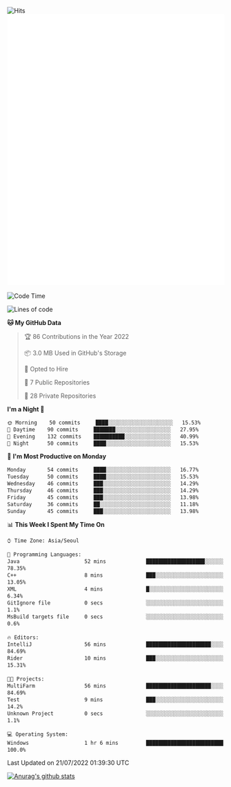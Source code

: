 ![Hits](https://hits.seeyoufarm.com/api/count/incr/badge.svg?url=https%3A%2F%2Fgithub.com%2Fkokose1234&count_bg=%2379C83D&title_bg=%23555555&icon=apple.svg&icon_color=%23E7E7E7&title=hits&edge_flat=false)
<br/>
![Metrics](https://github.com/kokose1234/kokose1234/blob/main/github-metrics.svg)

<!--START_SECTION:waka-->
![Code Time](http://img.shields.io/badge/Code%20Time-655%20hrs%201%20min-blue)

![Lines of code](https://img.shields.io/badge/From%20Hello%20World%20I%27ve%20Written-940%20Thousand%20lines%20of%20code-blue)

**🐱 My GitHub Data** 

> 🏆 86 Contributions in the Year 2022
 > 
> 📦 3.0 MB Used in GitHub's Storage 
 > 
> 💼 Opted to Hire
 > 
> 📜 7 Public Repositories 
 > 
> 🔑 28 Private Repositories  
 > 
**I'm a Night 🦉** 

```text
🌞 Morning    50 commits     ████░░░░░░░░░░░░░░░░░░░░░   15.53% 
🌆 Daytime    90 commits     ███████░░░░░░░░░░░░░░░░░░   27.95% 
🌃 Evening    132 commits    ██████████░░░░░░░░░░░░░░░   40.99% 
🌙 Night      50 commits     ████░░░░░░░░░░░░░░░░░░░░░   15.53%

```
📅 **I'm Most Productive on Monday** 

```text
Monday       54 commits     ████░░░░░░░░░░░░░░░░░░░░░   16.77% 
Tuesday      50 commits     ████░░░░░░░░░░░░░░░░░░░░░   15.53% 
Wednesday    46 commits     ███░░░░░░░░░░░░░░░░░░░░░░   14.29% 
Thursday     46 commits     ███░░░░░░░░░░░░░░░░░░░░░░   14.29% 
Friday       45 commits     ███░░░░░░░░░░░░░░░░░░░░░░   13.98% 
Saturday     36 commits     ██░░░░░░░░░░░░░░░░░░░░░░░   11.18% 
Sunday       45 commits     ███░░░░░░░░░░░░░░░░░░░░░░   13.98%

```


📊 **This Week I Spent My Time On** 

```text
⌚︎ Time Zone: Asia/Seoul

💬 Programming Languages: 
Java                     52 mins             ███████████████████░░░░░░   78.35% 
C++                      8 mins              ███░░░░░░░░░░░░░░░░░░░░░░   13.05% 
XML                      4 mins              █░░░░░░░░░░░░░░░░░░░░░░░░   6.34% 
GitIgnore file           0 secs              ░░░░░░░░░░░░░░░░░░░░░░░░░   1.1% 
MsBuild targets file     0 secs              ░░░░░░░░░░░░░░░░░░░░░░░░░   0.6%

🔥 Editors: 
IntelliJ                 56 mins             █████████████████████░░░░   84.69% 
Rider                    10 mins             ███░░░░░░░░░░░░░░░░░░░░░░   15.31%

🐱‍💻 Projects: 
MultiFarm                56 mins             █████████████████████░░░░   84.69% 
Test                     9 mins              ███░░░░░░░░░░░░░░░░░░░░░░   14.2% 
Unknown Project          0 secs              ░░░░░░░░░░░░░░░░░░░░░░░░░   1.1%

💻 Operating System: 
Windows                  1 hr 6 mins         █████████████████████████   100.0%

```


 Last Updated on 21/07/2022 01:39:30 UTC
<!--END_SECTION:waka-->

[![Anurag's github stats](https://github-readme-stats.vercel.app/api?username=kokose1234&theme=dracula)](https://github.com/anuraghazra/github-readme-stats)



	
